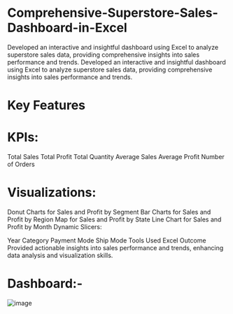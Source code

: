 # Comprehensive-Superstore-Sales-Dashboard-in-Excel
Developed an interactive and insightful dashboard using Excel to analyze superstore sales data, providing comprehensive insights into sales performance and trends.
Developed an interactive and insightful dashboard using Excel to analyze superstore sales data, providing comprehensive insights into sales performance and trends.

 # Key Features
# KPIs:

Total Sales
Total Profit
Total Quantity
Average Sales
Average Profit
Number of Orders
# Visualizations:

Donut Charts for Sales and Profit by Segment
Bar Charts for Sales and Profit by Region
Map for Sales and Profit by State
Line Chart for Sales and Profit by Month
Dynamic Slicers:

Year
Category
Payment Mode
Ship Mode
Tools Used
Excel
Outcome
Provided actionable insights into sales performance and trends, enhancing data analysis and visualization skills.

# Dashboard:-
![image](https://github.com/user-attachments/assets/e615a8b7-c8ca-43ce-aa1a-93489df746f8)

